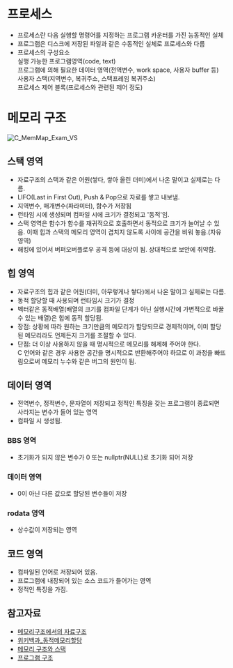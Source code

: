 # 프로세스
- 프로세스란 다음 실행할 명령어를 지정하는 프로그램 카운터를 가진 능동적인 실체
- 프로그램은 디스크에 저장된 파일과 같은 수동적인 실체로 프로세스와 다름
- 프로세스의 구성요소  
    실행 가능한 프로그램영역(code, text)  
    프로그램에 의해 필요한 데이터 영역(전역변수, work space, 사용자 buffer 등)  
    사용자 스택(지역변수, 복귀주소, 스택프레임 복귀주소)  
    프로세스 제어 블록(프로세스와 관련된 제어 정도)  

# 메모리 구조
![C_MemMap_Exam_VS](https://user-images.githubusercontent.com/90097723/194815012-d0fae6b9-efae-4028-aa90-ed37e494a5c7.png)
## 스택 영역
- 자료구조의 스택과 같은 어원(쌓다, 쌓아 올린 더미)에서 나온 말이고 실제로는 다름.
- LIFO(Last in First Out), Push & Pop으로 자료를 쌓고 내보냄.
- 지역변수, 매개변수(파라미터), 함수가 저장됨
- 런타임 시에 생성되며 컴파일 시에 크기가 결정되고 '동적'임.
- 스택 영역은 함수가 함수를 재귀적으로 호출하면서 동적으로 크기가 늘어날 수 있음. 이때 힙과 스택의 메모리 영역이 겹치지 않도록 사이에 공간을 비워 놓음.(자유영역)
- 해킹에 있어서 버퍼오버플로우 공격 등에 대상이 됨. 상대적으로 보안에 취약함.

## 힙 영역
- 자료구조의 힙과 같은 어원(더미, 아무렇게나 쌓다)에서 나온 말이고 실제로는 다름.
- 동적 할당할 때 사용되며 런타임시 크기가 결정
- 벡터같은 동적배열(배열의 크기를 컴파일 단계가 아닌 실행시간에 가변적으로 바꿀 수 있는 배열)은 힙에 동적 할당됨.
- 장점: 상황에 따라 원하는 크기만큼의 메모리가 할당되므로 경제적이며, 이미 할당된 메모리라도 언제든지 크기를 조절할 수 있다.
- 단점: 더 이상 사용하지 않을 때 명시적으로 메모리를 해제해 주어야 한다.  
       C 언어와 같은 경우 사용한 공간을 명시적으로 반환해주어야 하므로 이 과정을 빠뜨림으로써 메모리 누수와 같은 버그의 원인이 됨.

## 데이터 영역
- 전역변수, 정적변수, 문자열이 저장되고 정적인 특징을 갖는 프로그램이 종료되면 사라지는 변수가 들어 있는 영역
- 컴파일 시 생성됨.
### BBS 영역
- 초기화가 되지 않은 변수가 0 또는 nullptr(NULL)로 초기화 되어 저장
### 데이터 영역
- 0이 아닌 다른 값으로 할당된 변수들이 저장
### rodata 영역
- 상수값이 저장되는 영역

## 코드 영역
- 컴파일된 언어로 저장되어 있음. 
- 프로그램에 내장되어 있는 소스 코드가 들어가는 영역
- 정적인 특징을 가짐.

## 참고자료
- [메모리구조에서의 자료구조](https://daeun28.github.io/%EC%BB%B4%ED%93%A8%ED%84%B0%EA%B3%B5%ED%95%99-%EC%8A%A4%ED%84%B0%EB%94%94/post17/)
- [위키백과_동적메모리할당](https://ko.wikipedia.org/wiki/%EB%8F%99%EC%A0%81_%EB%A9%94%EB%AA%A8%EB%A6%AC_%ED%95%A0%EB%8B%B9)
- [메모리 구조와 스택](https://youtu.be/TEgAB-QVnvA)
- [프로그램 구조](https://youtu.be/D9OT51ThyB8)

